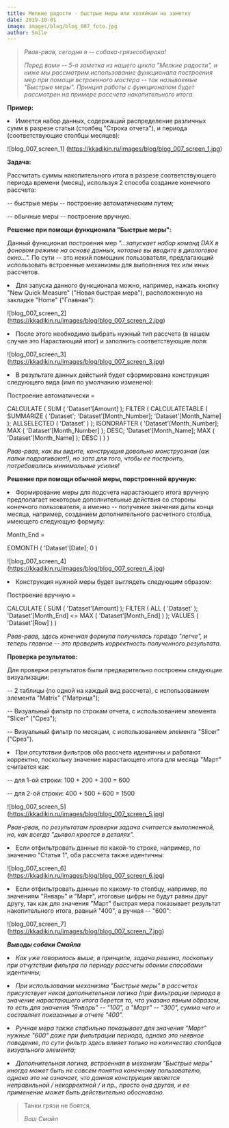 ```yaml
---
title: Мелкие радости - быстрые меры или хозяйкам на заметку
date: 2019-10-01
image: images/blog/blog_007_foto.jpg
author: Smile
---
```


> *Рвав-рвав, сегодня я -- собака-грязесобирака!*
>
> *Перед вами -- 5-я заметка из нашего цикла "Мелкие радости", и ниже мы рассмотрим использование функционала построения мер при помощи встроенного мастера -- так называемые "Быстрые меры". Принцип работы с функционалом будет рассмотрен на примере рассчета накопительного итога.*


**Пример:**

**<li>** Имеется набор данных, содержащий распределение различных сумм в разрезе статьи (столбец "Строка отчета"), и периода (соответствующие столбцы месяцев):

![blog_007_screen_1] (https://kkadikin.ru/images/blog/blog_007_screen_1.jpg)


**Задача:**

Рассчитать суммы накопительного итога в разрезе соответствующего периода времени (месяц), используя 2 способа создание конечного рассчета:

-- быстрые меры -- построение автоматическим путем;

-- обычные меры -- построение вручную.


**Решение при помощи функционала "Быстрые меры":**

Данный функционал построения мер *"...запускает набор команд DAX в фоновом режиме на основе данных, которые вы вводите в диалоговое окно...".* По сути -- это некий помощник пользователя, предлагающий использовать встроенные механизмы для выполнения тех или иных рассчетов.

**<li>** Для запуска данного функционала можно, например, нажать кнопку "New Quick Measure" ("Новая быстрая мера"), расположенную на закладке "Home" ("Главная"):

![blog_007_screen_2] (https://kkadikin.ru/images/blog/blog_007_screen_2.jpg)

**<li>** После этого необходимо выбрать нужный тип рассчета (в нашем случае это Нарастающий итог) и заполнить соответствующие поля:

![blog_007_screen_3] (https://kkadikin.ru/images/blog/blog_007_screen_3.jpg)

**<li>** В результате данных дейстыий будет сформирована конструкция следующего вида (имя по умолчанию изменено):

Построение автоматически = 

CALCULATE ( SUM ( 'Dataset'[Amount] ); FILTER ( CALCULATETABLE ( SUMMARIZE ( 'Dataset'; 'Dataset'[Month_Number]; 'Dataset'[Month_Name] ); ALLSELECTED ( 'Dataset' ) ); ISONORAFTER ( 'Dataset'[Month_Number]; MAX ( 'Dataset'[Month_Number] ); DESC; 'Dataset'[Month_Name]; MAX ( 'Dataset'[Month_Name] ); DESC ) ) )

*Рвав-рвав, как вы видите, конструкция довольно монструозная (аж лапки подрагивают!), но зато для того, чтобы ее построить, потребовались минимальные усилия!*


**Решение при помощи обычной меры, порстроенной вручную:**

**<li>** Формирование меры для подсчета нарастающего итога вручную предполагает некоторые дополнительные действия со стороны конечного пользователя, а именно -- получение значения даты конца месяца, например, созданием дополнительного расчетного столбца, имеющего следующую формулу:

Month_End = 

EOMONTH ( 'Dataset'[Date]; 0 )

![blog_007_screen_4] (https://kkadikin.ru/images/blog/blog_007_screen_4.jpg)

**<li>** Конструкция нужной меры будет выглядеть следующим образом:

Построение вручную = 

CALCULATE ( SUM ( 'Dataset'[Amount] ); FILTER ( ALL ( 'Dataset' ); 'Dataset'[Month_End] <= MAX ( 'Dataset'[Month_End] ) ); VALUES ( 'Dataset'[Row] ) )

*Рвав-рвав, здесь конечная формула получилась гораздо "легче", и теперь главное -- это проверить корректность полученного результата.*


**Проверка результатов:**

Для проверки результатов были предварительно построены следующие визуализации:

-- 2 таблицы (по одной на каждый вид рассчета), с использованием элемента "Matrix" ("Матрица");

-- Визуальный фильтр по строкам отчета, с использованием элемента "Slicer" ("Срез");

-- Визуальный фильтр по месяцам, с использованием элемента "Slicer" ("Срез").

**<li>** При отсутствии фильтров оба рассчета идентичны и работают корректно, поскольку значение нарастающего итога для месяца "Март" считается как:

-- для 1-ой строки: 100 + 200 + 300 = 600

-- для 2-ой строки: 400 + 500 + 600 = 1500

![blog_007_screen_5] (https://kkadikin.ru/images/blog/blog_007_screen_5.jpg)

*Рвав-рвав, по результатам проверки задача считается выполненной, но, как всегда "дьявол кроется в деталях".*

**<li>** Если отфильтровать данные по какой-то строке, например, по значению "Статья 1", оба рассчета также идентичны:

![blog_007_screen_6] (https://kkadikin.ru/images/blog/blog_007_screen_6.jpg)

**<li>** Если отфильтровать данные по какому-то столбцу, например, по значениям "Январь" и "Март", итоговые цифры не будут равны друг другу, так как для значения "Март" быстрая мера показывает результат накопительного итога, равный "400", а ручная -- "600":

![blog_007_screen_7] (https://kkadikin.ru/images/blog/blog_007_screen_7.jpg)


***Выводы собаки Смайла***

**<li>** *Как уже говорилось выше, в принципе, задача решена, поскольку при отчутствии фильтра по периоду рассчеты обоими способами идентичны;*

**<li>** *При использовании механизма "Быстрые меры" в рассчетах присутствует некая дополнительная логика (при фильтрации периода в значение нарастающего итога берется то, что указано явным образом, то есть для значения "Январь" -- "100", а "Март" -- "300", сумма чего и составляет показанные в отчете "400".* 

**<li>** *Ручная мера также стабильно показывает для значения "Март" нужные "600" даже при фильтрации периода, однако это неявное поведение, по сути фильтр здесь влияет только на количество столбцов визуального элемента;*

**<li>** *Дополнительная логика, встроенная в механизм "Быстрые меры" иногда может быть не совсем понятна конечному пользователю, однако это не означает, что данная конструкция является неправильной / некорректной / и пр., просто она другая, и ее применение может быть действительно обосновано.*

> Танки грязи не боятся,
>
> *Ваш Смайл*